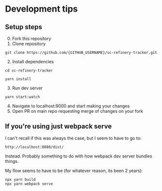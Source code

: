 # Development tips


## 


## Setup steps

0. Fork this repository
1. Clone repository
``` 
git clone https://github.com/{GITHUB_USERNAME}/sc-refinery-tracker.git
```
2. Install dependencies 
``` 
cd sc-refinery-tracker
```
```
yarn install
```
3. Run dev server
```
yarn start:watch
```
4. Navigate to localhost:9000 and start making your changes
4. Open PR on main repo requesting merge of changes on your fork


## If you're using just webpack serve

I can't recall if this was always the case, but I seem to have to go to:
```
http://localhost:8080/dist/
```

Instead. Probably something to do with how webpack dev server bundles things.

My flow seems to have to be (for whatever reason, its been 2 years):

```
npx yarn build
npx yarn webpack serve
```